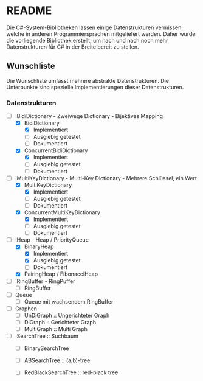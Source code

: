 # README

Die C#-System-Bibliotheken lassen einige Datenstrukturen vermissen, welche in anderen 
Programmiersprachen mitgeliefert werden. Daher wurde die vorliegende Bibliothek erstellt,
um nach und nach noch mehr Datenstrukturen für C# in der Breite bereit zu stellen.

## Wunschliste

Die Wunschliste umfasst mehrere abstrakte Datenstrukturen. Die Unterpunkte sind spezielle 
Implementierungen dieser Datenstrukturen.

### Datenstrukturen
 - [ ] IBidiDictionary - Zweiwege Dictionary - Bijektives Mapping
   - [X] BidiDictionary
     - [X] Implementiert
     - [ ] Ausgiebig getestet
     - [ ] Dokumentiert
   - [X] ConcurrentBidiDictionary
     - [X] Implementiert
     - [ ] Ausgiebig getestet
     - [ ] Dokumentiert
 - [ ] IMultiKeyDictionary - Multi-Key Dictionary - Mehrere Schlüssel, ein Wert
   - [X] MultiKeyDictionary
     - [X] Implementiert
     - [ ] Ausgiebig getestet
     - [ ] Dokumentiert
   - [X] ConcurrentMultiKeyDictionary
     - [X] Implementiert
     - [ ] Ausgiebig getestet
     - [ ] Dokumentiert
 - [ ] IHeap - Heap / PriorityQueue
   - [X] BinaryHeap
     - [X] Implementiert
     - [X] Ausgiebig getestet
     - [ ] Dokumentiert
   - [X] PairingHeap / FibonacciHeap
 - [ ] IRingBuffer - RingPuffer
   - [ ] RingBuffer
 - [ ] Queue
   - [ ] Queue mit wachsendem RingBuffer
 - [ ] Graphen
   - [ ] UnDiGraph :: Ungerichteter Graph
   - [ ] DiGraph :: Gerichteter Graph
   - [ ] MultiGraph :: Multi Graph
 - [ ] ISearchTree :: Suchbaum
   - [ ] BinarySearchTree
   - [ ] ABSearchTree :: (a,b)-tree
   - [ ] RedBlackSearchTree :: red-black tree


